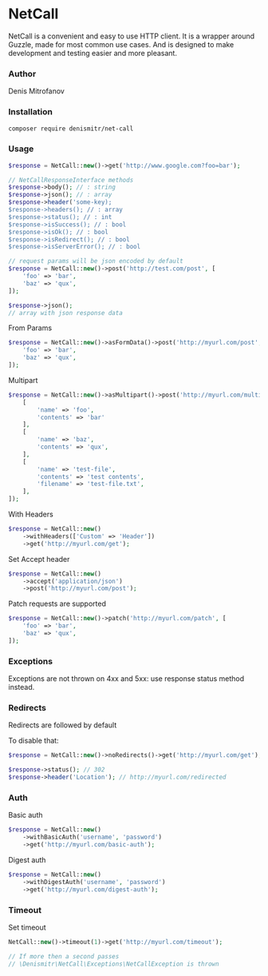 # NetCall

NetCall is a convenient and easy to use HTTP client. 
It is a wrapper around Guzzle, made for most common use cases.
And is designed to make development and testing easier and more pleasant.

### Author
Denis Mitrofanov

### Installation
```bash
composer require denismitr/net-call
```

### Usage
```php
$response = NetCall::new()->get('http://www.google.com?foo=bar');

// NetCallResponseInterface methods
$response->body(); // : string
$response->json(); // : array
$response->header('some-key);
$response->headers(); // : array
$response->status(); // : int
$response->isSuccess(); // : bool
$response->isOk(); // : bool
$response->isRedirect(); // : bool
$response->isServerError(); // : bool
```
```php
// request params will be json encoded by default
$response = NetCall::new()->post('http://test.com/post', [
    'foo' => 'bar',
    'baz' => 'qux',
]);

$response->json();
// array with json response data
```

From Params
```php
$response = NetCall::new()->asFormData()->post('http://myurl.com/post', [
    'foo' => 'bar',
    'baz' => 'qux',
]);
```

Multipart
```php
$response = NetCall::new()->asMultipart()->post('http://myurl.com/multi-part', [
    [
        'name' => 'foo',
        'contents' => 'bar'
    ],
    [
        'name' => 'baz',
        'contents' => 'qux',
    ],
    [
        'name' => 'test-file',
        'contents' => 'test contents',
        'filename' => 'test-file.txt',
    ],
]);
```

With Headers
```php
$response = NetCall::new()
    ->withHeaders(['Custom' => 'Header'])
    ->get('http://myurl.com/get');
```

Set Accept header
```php
$response = NetCall::new()
    ->accept('application/json')
    ->post('http://myurl.com/post');
```

Patch requests are supported
```php
$response = NetCall::new()->patch('http://myurl.com/patch', [
    'foo' => 'bar',
    'baz' => 'qux',
]);
```

### Exceptions
Exceptions are not thrown on 4xx and 5xx: use response status method instead.

### Redirects
Redirects are followed by default

To disable that:
```php
$response = NetCall::new()->noRedirects()->get('http://myurl.com/get');

$response->status(); // 302
$response->header('Location'); // http://myurl.com/redirected
```

### Auth

Basic auth
```php
$response = NetCall::new()
    ->withBasicAuth('username', 'password')
    ->get('http://myurl.com/basic-auth');
```

Digest auth
```php
$response = NetCall::new()
    ->withDigestAuth('username', 'password')
    ->get('http://myurl.com/digest-auth');
```

### Timeout

Set timeout
```php
NetCall::new()->timeout(1)->get('http://myurl.com/timeout');

// If more then a second passes
// \Denismitr\NetCall\Exceptions\NetCallException is thrown
```



